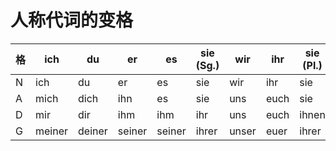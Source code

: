 # 人称代词的变格
| 格  | ich    | du     | er     | es     | sie (Sg.) | wir   | ihr  | sie (Pl.) | Sie   |
| --- | ------ | ------ | ------ | ------ | --------- | ----- | ---- | --------- | ----- |
| N   | ich    | du     | er     | es     | sie       | wir   | ihr  | sie       | Sie   |
| A   | mich   | dich   | ihn    | es     | sie       | uns   | euch | sie       | Sie   |
| D   | mir    | dir    | ihm    | ihm    | ihr       | uns   | euch | ihnen     | Ihnen |
| G   | meiner | deiner | seiner | seiner | ihrer     | unser | euer | ihrer     | Ihrer |

